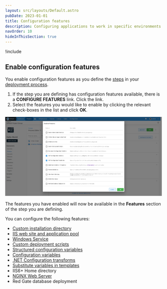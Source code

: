 ```yaml
---
layout: src/layouts/Default.astro
pubDate: 2023-01-01
title: Configuration features
description: Configuring applications to work in specific environments is an essential part of deploying applications with Octopus Deploy and this can include updating database connection strings and app settings.
navOrder: 10
hideInThisSection: true
---
```


!include <configuration-features>

## Enable configuration features

You enable configuration features as you define the [steps](/docs/projects/steps/) in your [deployment process](/docs/projects/deployment-process/).

1. If the step you are defining has configuration features available, there is a **CONFIGURE FEATURES** link. Click the link.
1. Select the features you would like to enable by clicking the relevant check-boxes in the list and click **OK**.

![Configuration features screenshot](/docs/projects/steps/configuration-features/images/configuration-features.png "width=500")

The features you have enabled will now be available in the **Features** section of the step you are defining.

You can configure the following features:

- [Custom installation directory](/docs/projects/steps/configuration-features/custom-installation-directory/)
- [IIS web site and application pool](/docs/projects/steps/configuration-features/iis-website-and-application-pool/)
- [Windows Service](/docs/projects/steps/configuration-features/windows-services/)
- [Custom deployment scripts](/docs/deployments/custom-scripts/)
- [Structured configuration variables](/docs/projects/steps/configuration-features/structured-configuration-variables-feature/)
- [Configuration variables](/docs/projects/steps/configuration-features/xml-configuration-variables-feature/)
- [.NET Configuration transforms](/docs/projects/steps/configuration-features/configuration-transforms/)
- [Substitute variables in templates](/docs/projects/steps/configuration-features/substitute-variables-in-templates/)
- IIS6+ Home directory
- [NGINX Web Server](/docs/projects/steps/configuration-features/nginx-web-server/)
- Red Gate database deployment

